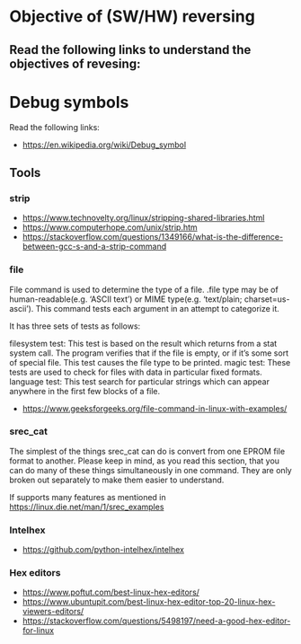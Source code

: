
# Objective of (SW/HW) reversing

Read the following links to understand the objectives of revesing:
- 

# Debug symbols

Read the following links:
- https://en.wikipedia.org/wiki/Debug_symbol

## Tools
### strip
- https://www.technovelty.org/linux/stripping-shared-libraries.html
- https://www.computerhope.com/unix/strip.htm
- https://stackoverflow.com/questions/1349166/what-is-the-difference-between-gcc-s-and-a-strip-command

### file

File command is used to determine the type of a file. .file type may be of human-readable(e.g. ‘ASCII text’) or MIME type(e.g. ‘text/plain; charset=us-ascii’). This command tests each argument in an attempt to categorize it.

It has three sets of tests as follows:

filesystem test: This test is based on the result which returns from a stat system call. The program verifies that if the file is empty, or if it’s some sort of special file. This test causes the file type to be printed.
magic test: These tests are used to check for files with data in particular fixed formats.
language test: This test search for particular strings which can appear anywhere in the first few blocks of a file.

- https://www.geeksforgeeks.org/file-command-in-linux-with-examples/

### srec_cat
The simplest of the things srec_cat can do is convert from one EPROM file format to another. Please keep in mind, as you read this section, that you can do many of these things simultaneously in one command. They are only broken out separately to make them easier to understand.

If supports many features as mentioned in https://linux.die.net/man/1/srec_examples

### Intelhex

- https://github.com/python-intelhex/intelhex


### Hex editors

- https://www.poftut.com/best-linux-hex-editors/
- https://www.ubuntupit.com/best-linux-hex-editor-top-20-linux-hex-viewers-editors/
- https://stackoverflow.com/questions/5498197/need-a-good-hex-editor-for-linux
